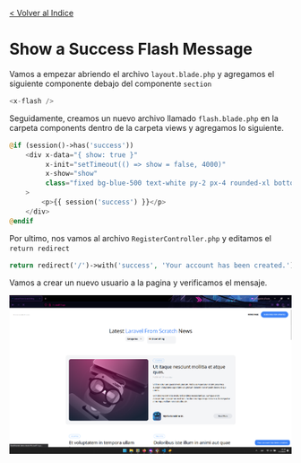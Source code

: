 [< Volver al Indice](/Docs/readme.md/)

# Show a Success Flash Message

Vamos a empezar abriendo el archivo `layout.blade.php` y agregamos el siguiente componente debajo del componente `section`

```php
<x-flash />
```

Seguidamente, creamos un nuevo archivo llamado `flash.blade.php` en la carpeta components dentro de la carpeta views y agregamos lo siguiente.

``` php
@if (session()->has('success'))
    <div x-data="{ show: true }"
         x-init="setTimeout(() => show = false, 4000)"
         x-show="show"
         class="fixed bg-blue-500 text-white py-2 px-4 rounded-xl bottom-3 right-3 text-sm"
    >
        <p>{{ session('success') }}</p>
    </div>
@endif
```

Por ultimo, nos vamos al archivo `RegisterController.php` y editamos el `return redirect`

```php
return redirect('/')->with('success', 'Your account has been created.');
```

Vamos a crear un nuevo usuario a la pagina y verificamos el mensaje.

![Verificar mensaje](./images/48.1%20message.png)